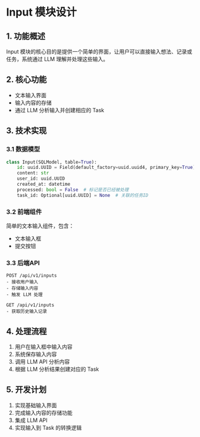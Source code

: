 # Input 模块设计

## 1. 功能概述
Input 模块的核心目的是提供一个简单的界面，让用户可以直接输入想法、记录或任务，系统通过 LLM 理解并处理这些输入。

## 2. 核心功能
- 文本输入界面
- 输入内容的存储
- 通过 LLM 分析输入并创建相应的 Task

## 3. 技术实现

### 3.1 数据模型
```python
class Input(SQLModel, table=True):
    id: uuid.UUID = Field(default_factory=uuid.uuid4, primary_key=True)
    content: str
    user_id: uuid.UUID
    created_at: datetime
    processed: bool = False  # 标记是否已经被处理
    task_id: Optional[uuid.UUID] = None  # 关联的任务ID
```

### 3.2 前端组件
简单的文本输入组件，包含：
- 文本输入框
- 提交按钮

### 3.3 后端API
```
POST /api/v1/inputs
- 接收用户输入
- 存储输入内容
- 触发 LLM 处理

GET /api/v1/inputs
- 获取历史输入记录
```

## 4. 处理流程
1. 用户在输入框中输入内容
2. 系统保存输入内容
3. 调用 LLM API 分析内容
4. 根据 LLM 分析结果创建对应的 Task

## 5. 开发计划
1. 实现基础输入界面
2. 完成输入内容的存储功能
3. 集成 LLM API
4. 实现输入到 Task 的转换逻辑